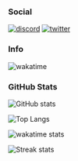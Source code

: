 <!--
**yuki2825624/yuki2825624** is a ✨ _special_ ✨ repository because its `README.md` (this file) appears on your GitHub profile.

Here are some ideas to get you started:

- 🔭 I’m currently working on ...
- 🌱 I’m currently learning ...
- 👯 I’m looking to collaborate on ...
- 🤔 I’m looking for help with ...
- 💬 Ask me about ...
- 📫 How to reach me: ...
- 😄 Pronouns: ...
- ⚡ Fun fact: ...
-->

### Social

[![discord](https://img.shields.io/badge/Discord-%237289DA.svg?style=for-the-badge&logo=discord&logoColor=white)](https://discord.gg/dF3XZxRq3U) [![twitter](https://img.shields.io/badge/Twitter-%231DA1F2.svg?style=for-the-badge&logo=twitter&logoColor=white)](https://twitter.com/yuki2825624)

### Info

![wakatime](https://wakatime.com/badge/user/018b45a1-c220-437c-8d68-6aae39564c41.svg)

### GitHub Stats

![GitHub stats](https://github-readme-stats.vercel.app/api?username=yuki2825624&show=reviefws,discussions_started,discussions_answered,prs_merged&show_icons=true&bg_color=000,afeeee,1e90ff&title_color=000&text_color=000&icon_color=000)

![Top Langs](https://github-readme-stats.vercel.app/api/top-langs/?username=yuki2825624&langs_count=8&theme=github_dark&bg_color=000,afeeee,1e90ff&title_color=000&text_color=000&icon_color=000&layout=donut-vertical)

![wakatime stats](https://github-readme-stats.vercel.app/api/wakatime?username=@yuki2825624&theme=github_dark&bg_color=000,afeeee,1e90ff&title_color=000&text_color=000&icon_color=000&layout=compact)

![Streak stats](https://github-readme-streak-stats.herokuapp.com/?user=yuki2825624&theme=github_dark&bg_color=000,afeeee,1e90ff&title_color=000&text_color=000&icon_color=000)